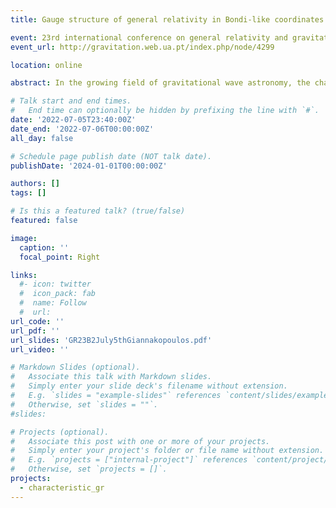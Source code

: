 ```yaml
---
title: Gauge structure of general relativity in Bondi-like coordinates

event: 23rd international conference on general relativity and gravitation
event_url: http://gravitation.web.ua.pt/index.php/node/4299

location: online

abstract: In the growing field of gravitational wave astronomy, the characteristic problem of general relativity (GR) can help provide waveform models with high accuracy. When combined with the standard Cauchy problem it can eliminate systematic extrapolation errors. GR in the characteristic setup is typically formulated in a Bondi-like gauge. Recently it was shown that several prototype formulations of this type are only weakly hyperbolic. I will discuss the root cause of this result and its implication for the Cauchy-Characteristic extraction and matching methods.

# Talk start and end times.
#   End time can optionally be hidden by prefixing the line with `#`.
date: '2022-07-05T23:40:00Z'
date_end: '2022-07-06T00:00:00Z'
all_day: false

# Schedule page publish date (NOT talk date).
publishDate: '2024-01-01T00:00:00Z'

authors: []
tags: []

# Is this a featured talk? (true/false)
featured: false

image:
  caption: ''
  focal_point: Right

links:
  #- icon: twitter
  #  icon_pack: fab
  #  name: Follow
  #  url: 
url_code: ''
url_pdf: ''
url_slides: 'GR23B2July5thGiannakopoulos.pdf'
url_video: ''

# Markdown Slides (optional).
#   Associate this talk with Markdown slides.
#   Simply enter your slide deck's filename without extension.
#   E.g. `slides = "example-slides"` references `content/slides/example-slides.md`.
#   Otherwise, set `slides = ""`.
#slides:

# Projects (optional).
#   Associate this post with one or more of your projects.
#   Simply enter your project's folder or file name without extension.
#   E.g. `projects = ["internal-project"]` references `content/project/deep-learning/index.md`.
#   Otherwise, set `projects = []`.
projects:
  - characteristic_gr
---
```

